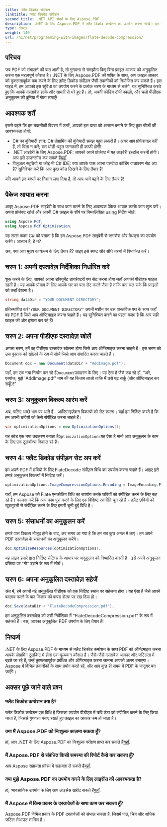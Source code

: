 ```yaml
---
title: फ्लैट डिकोड संपीड़न
linktitle: फ्लैट डिकोड संपीड़न
second_title: .NET API संदर्भ के लिए Aspose.PDF
description: .NET के लिए Aspose.PDF में फ़्लैट डिकोड कम्प्रेशन का उपयोग करना सीखें। इस चरण-दर-चरण मार्गदर्शिका के साथ PDF फ़ाइल आकार को कुशलतापूर्वक अनुकूलित करें।
type: docs
weight: 140
url: /hi/net/programming-with-images/flate-decode-compression/
---
```

## परिचय

जब PDF को संभालने की बात आती है, तो गुणवत्ता से समझौता किए बिना फ़ाइल आकार को अनुकूलित करना एक महत्वपूर्ण कौशल है। .NET के लिए Aspose.PDF की शक्ति के साथ, आप फ़ाइल आकार को कुशलतापूर्वक कम करने के लिए फ़्लैट डिकोड संपीड़न जैसी तकनीकों को नियोजित कर सकते हैं। इस गाइड में, हम आपको इस सुविधा का उपयोग करने के प्रत्येक चरण के माध्यम से चलेंगे, यह सुनिश्चित करते हुए कि आपके दस्तावेज़ हल्के और सामग्री से भरे हुए हैं। तो, अपनी कोडिंग टोपी पकड़ो, और चलो पीडीएफ अनुकूलन की दुनिया में गोता लगाएँ!

## आवश्यक शर्तें

इससे पहले कि हम तकनीकी विवरण में उतरें, आपको इस यात्रा को आसान बनाने के लिए कुछ चीजों की आवश्यकता होगी:

- C# का बुनियादी ज्ञान: C# प्रोग्रामिंग की बुनियादी समझ बहुत ज़रूरी है। अगर आप प्रोफ़ेशनल नहीं हैं, तो चिंता न करें; बस थोड़ी-बहुत जानकारी ही काफी होगी!
-  .NET लाइब्रेरी के लिए Aspose.PDF: आपको अपने प्रोजेक्ट में यह लाइब्रेरी इंस्टॉल करनी होगी। आप इसे डाउनलोड कर सकते हैं[यहाँ](https://releases.aspose.com/pdf/net/).
- विज़ुअल स्टूडियो या कोई भी C# IDE: क्या आपके पास अपना पसंदीदा कोडिंग वातावरण सेट अप है? सुनिश्चित करें कि आप कुछ कोड लिखने के लिए तैयार हैं!

यदि आपने इन बक्सों पर निशान लगा दिया है, तो आप आगे बढ़ने के लिए तैयार हैं!

## पैकेज आयात करना

आइए Aspose.PDF लाइब्रेरी के साथ काम करने के लिए आवश्यक पैकेज आयात करके काम शुरू करें। अपना प्रोजेक्ट खोलें और अपनी C# फ़ाइल के शीर्ष पर निम्नलिखित using निर्देश जोड़ें:

```csharp
using Aspose.Pdf;
using Aspose.Pdf.Optimization;
```

यह सरल कदम C# को बताता है कि हम Aspose.PDF लाइब्रेरी से क्लासेस और मेथड्स का उपयोग करेंगे। आसान है, है न?

अब, क्या आप मुख्य कार्यक्रम के लिए तैयार हैं? आइए इसे स्पष्ट और सीधे चरणों में विभाजित करें।

## चरण 1: अपनी दस्तावेज़ निर्देशिका निर्धारित करें

शुरू करने के लिए, आपको अपना डॉक्यूमेंट डायरेक्टरी पथ सेट करना होगा जहाँ आपकी पीडीएफ फाइल रहती है। यह आपके प्रोग्राम के लिए आपके घर का पता सेट करने जैसा है ताकि पता चल सके कि फ़ाइलों को कहाँ देखना है।

```csharp
string dataDir = "YOUR DOCUMENT DIRECTORY";
```
 प्रतिस्थापित करें`"YOUR DOCUMENT DIRECTORY"` अपनी मशीन पर उस वास्तविक पथ के साथ जहाँ वह PDF है जिसे आप ऑप्टिमाइज़ करना चाहते हैं। यह सुनिश्चित करने का पहला कदम है कि आप सही फ़ाइल की ओर इशारा कर रहे हैं!

## चरण 2: अपना पीडीएफ दस्तावेज़ खोलें

अगला चरण, हमें वह पीडीएफ दस्तावेज़ खोलना होगा जिसे आप ऑप्टिमाइज़ करना चाहते हैं। इस चरण को उस पुस्तक को खोलने के रूप में सोचें जिसे आप संपादित करना चाहते हैं।

```csharp
Document doc = new Document(dataDir + "AddImage.pdf");
```
 यहाँ, हम एक नया निर्माण कर रहे हैं`Document`उदाहरण के लिए। यह ऐसा है जैसे कह रहे हों, “अरे, एस्पोज, मुझे 'AddImage.pdf' नाम की वह किताब लाओ ताकि मैं उसे पढ़ सकूँ (और ऑप्टिमाइज़ कर सकूँ)!”

## चरण 3: अनुकूलन विकल्प आरंभ करें

अब, चलिए अच्छे भाग पर आते हैं - ऑप्टिमाइज़ेशन विकल्पों को सेट करना। यहाँ हम निर्दिष्ट करते हैं कि हम अपनी छवियों को कैसे संपीड़ित करना चाहते हैं।

```csharp
var optimizationOptions = new OptimizationOptions();
```
 यह कोड एक नया उदाहरण बनाता है`OptimizationOptions`यह ऐसा है मानो आप अनुकूलन के काम के लिए एक टूलबॉक्स निकाल रहे हैं।

## चरण 4: फ्लैट डिकोड संपीड़न सेट अप करें

हम अपने PDF में छवियों के लिए FlateDecode संपीड़न विधि का उपयोग करना चाहते हैं। आइए इसे हमारे अनुकूलन विकल्पों में निर्दिष्ट करें।

```csharp
optimizationOptions.ImageCompressionOptions.Encoding = ImageEncoding.Flate;
```
यहाँ, हम Aspose को Flate एनकोडिंग विधि का उपयोग करके छवियों को संपीड़ित करने के लिए कह रहे हैं। कल्पना करें कि आप काम पूरा करने के लिए एक विशिष्ट रणनीति चुन रहे हैं - फ़्लैट छवियों को खूबसूरती से संपीड़ित करने के लिए हमारी चुनी हुई विधि है।

## चरण 5: संसाधनों का अनुकूलन करें

हमारे पास विकल्प मौजूद होने के बाद, अब समय आ गया है कि हम सब कुछ अमल में लाएं। हम अपने PDF दस्तावेज़ के संसाधनों का अनुकूलन करेंगे।

```csharp
doc.OptimizeResources(optimizationOptions);
```
यह लाइन हमारे द्वारा निर्दिष्ट सेटिंग्स के आधार पर अनुकूलन को निष्पादित करती है। इसे अपने अनुकूलन प्रक्रिया पर "गो" दबाने के रूप में सोचें।

## चरण 6: अपना अनुकूलित दस्तावेज़ सहेजें

अंत में, हमें अपनी नई अनुकूलित पीडीएफ को एक निर्दिष्ट स्थान पर सहेजना होगा। यह ऐसा है जैसे आपने बदलाव करने के बाद किताब को वापस शेल्फ पर रख दिया हो।

```csharp
doc.Save(dataDir + "FlateDecodeCompression.pdf");
```
हम अनुकूलित दस्तावेज़ को उसी निर्देशिका में "FlateDecodeCompression.pdf" के रूप में सहेजते हैं। बस, आपका अनुकूलित PDF उपयोग के लिए तैयार है!

## निष्कर्ष

.NET के लिए Aspose.PDF के माध्यम से फ़्लैट डिकोड कम्प्रेशन के साथ PDF को ऑप्टिमाइज़ करना आपके प्रोग्रामिंग टूलकिट में होना एक मूल्यवान कौशल है। जैसे-जैसे दस्तावेज़ आकार और जटिलता में बढ़ते जा रहे हैं, उन्हें कुशलतापूर्वक प्रबंधित और ऑप्टिमाइज़ करना जानना आपको अलग बनाएगा। Aspose में विभिन्न तकनीकों के साथ प्रयोग करते रहें, और आप कुछ ही समय में PDF के जादूगर बन जाएँगे।

## अक्सर पूछे जाने वाले प्रश्न

### फ्लैट डिकोड कम्प्रेशन क्या है?  
फ्लैट डिकोड कम्प्रेशन एक विधि है जिसका उपयोग पीडीएफ में छवि डेटा को संपीड़ित करने के लिए किया जाता है, जिससे गुणवत्ता बनाए रखते हुए फ़ाइल का आकार कम हो जाता है।

### क्या मैं Aspose.PDF को निःशुल्क आज़मा सकता हूँ?  
हां, आप .NET के लिए Aspose.PDF का निःशुल्क परीक्षण प्राप्त कर सकते हैं[यहाँ](https://releases.aspose.com/).

### मैं Aspose.PDF से संबंधित किसी समस्या की रिपोर्ट कैसे कर सकता हूँ?  
 आप Aspose सहायता फ़ोरम में सहायता ले सकते हैं[यहाँ](https://forum.aspose.com/c/pdf/10).

### क्या मुझे Aspose.PDF का उपयोग करने के लिए लाइसेंस की आवश्यकता है?  
 हां, व्यावसायिक उपयोग के लिए आप लाइसेंस खरीद सकते हैं[यहाँ](https://purchase.aspose.com/buy).

### मैं Aspose में किस प्रकार के दस्तावेज़ों के साथ काम कर सकता हूँ?  
Aspose.PDF विभिन्न प्रकार के PDF दस्तावेज़ों को संभाल सकता है, जिसमें पाठ, चित्र और अधिक जटिल लेआउट शामिल हैं।